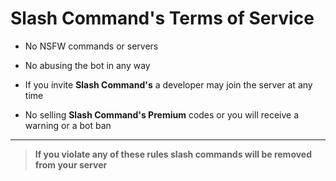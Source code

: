 # Slash Command's Terms of Service

- No NSFW commands or servers

- No abusing the bot in any way

- If you invite **Slash Command's** a developer may join the server at any time

- No selling **Slash Command's Premium** codes or you will receive a warning or a bot ban

---

> **If you violate any of these rules slash commands will be removed from your server**